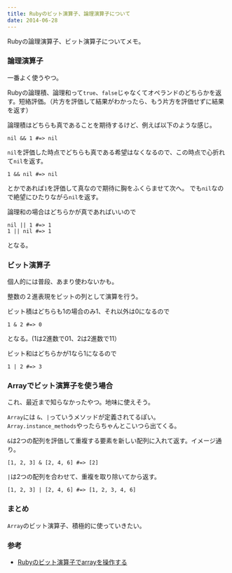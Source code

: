 ```yaml
---
title: Rubyのビット演算子、論理演算子について
date: 2014-06-28
---
```


Rubyの論理演算子、ビット演算子についてメモ。

### 論理演算子
一番よく使うやつ。

Rubyの論理積、論理和って`true`、`false`じゃなくてオペランドのどちらかを返す。短絡評価。（片方を評価して結果がわかったら、もう片方を評価せずに結果を返す）

論理積はどちらも真であることを期待するけど、例えば以下のような感じ。

    nil && 1 #=> nil

`nil`を評価した時点でどちらも真である希望はなくなるので、この時点で心折れて`nil`を返す。

    1 && nil #=> nil

とかであれば`1`を評価して真なので期待に胸をふくらませて次へ。
でも`nil`なので絶望にひたりながら`nil`を返す。

論理和の場合はどちらかが真であればいいので

    nil || 1 #=> 1
    1 || nil #=> 1

となる。

### ビット演算子
個人的には普段、あまり使わないかも。

整数の２進表現をビットの列として演算を行う。

ビット積はどちらも1の場合のみ1、それ以外は0になるので

    1 & 2 #=> 0

となる。(1は2進数で01、2は2進数で11）

ビット和はどちらかが1なら1になるので

    1 | 2 #=> 3

### Arrayでビット演算子を使う場合
これ、最近まで知らなかったやつ。地味に使えそう。

`Array`には `&`、`|`っていうメソッドが定義されてるぽい。`Array.instance_methods`やったらちゃんとこいつら出てくる。

`&`は2つの配列を評価して重複する要素を新しい配列に入れて返す。イメージ通り。

    [1, 2, 3] & [2, 4, 6] #=> [2]

`|`は2つの配列を合わせて、重複を取り除いてから返す。

    [1, 2, 3] | [2, 4, 6] #=> [1, 2, 3, 4, 6]

### まとめ
`Array`のビット演算子、積極的に使っていきたい。

### 参考
- [Rubyのビット演算子でarrayを操作する](http://techracho.bpsinc.jp/hachi8833/2014_05_04/17084)
